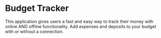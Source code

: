 # Budget Tracker
This application gives users a fast and easy way to track their money with online AND offline functionality. Add expenses and deposits to your budget with or without a connection. 